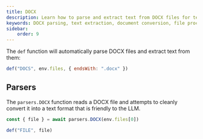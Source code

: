 ```yaml
---
title: DOCX
description: Learn how to parse and extract text from DOCX files for text analysis and processing.
keywords: DOCX parsing, text extraction, document conversion, file processing, text analysis
sidebar:
    order: 9
---
```


The `def` function will automatically parse DOCX files and extract text from them:

```javascript
def("DOCS", env.files, { endsWith: ".docx" })
```

## Parsers

The `parsers.DOCX` function reads a DOCX file and attempts to cleanly convert it into a text format
that is friendly to the LLM.

```js
const { file } = await parsers.DOCX(env.files[0])

def("FILE", file)
```
